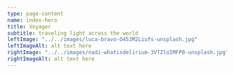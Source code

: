```yaml
---
type: page-content
name: index-hero
title: Voyager
subtitle: traveling light across the world
leftImage: "../../images/luca-bravo-O453M2Liufs-unsplash.jpg"
leftImageAlt: alt text here
rightImage: "../../images/nadi-whatisdelirium-3VTZloIMFP0-unsplash.jpg"
rightImageAlt: alt text here
---
```

